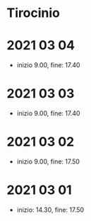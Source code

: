# Tirocinio
# 2021 03 04
  - inizio 9.00,      fine: 17.40
# 2021 03 03
  - inizio 9.00,      fine: 17.40
# 2021 03 02
  - inizio 9.00,      fine: 17.50
# 2021 03 01
  - inizio: 14.30,    fine: 17.50
